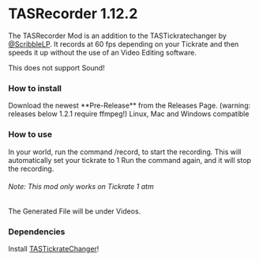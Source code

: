 # TASRecorder 1.12.2
The TASRecorder Mod is an addition to the TASTickratechanger by <a href="https://github.com/ScribbleLP/TASTickratechanger">@ScribbleLP</a>.
It records at 60 fps depending on your Tickrate and then speeds it up without the use of an Video Editing software.

This does not support Sound!

<h3>How to install</h3>
Download the newest **Pre-Release** from the Releases Page. (warning: releases below 1.2.1 require ffmpeg!)
Linux, Mac and Windows compatible
<h3>How to use</h3>
In your world, run the command /record, to start the recording. This will automatically set your tickrate to 1
Run the command again, and it will stop the recording.
<h6>Note: This mod only works on Tickrate 1 atm</h6>
The Generated File will be under Videos.
<h3>Dependencies</h3>
Install <a href="https://github.com/ScribbleLP/TASTickratechanger">TASTickrateChanger</a>!